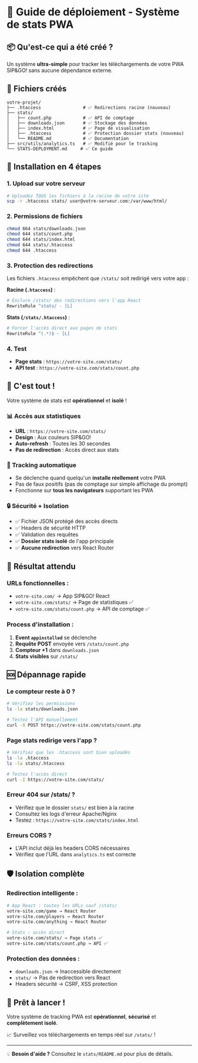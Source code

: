 # 🚀 Guide de déploiement - Système de stats PWA

## 📦 Qu'est-ce qui a été créé ?

Un système **ultra-simple** pour tracker les téléchargements de votre PWA SIP&GO! sans aucune dépendance externe.

## 📁 Fichiers créés

```
votre-projet/
├── .htaccess                # ✅ Redirections racine (nouveau)
├── stats/
│   ├── count.php            # ✅ API de comptage
│   ├── downloads.json       # ✅ Stockage des données
│   ├── index.html           # ✅ Page de visualisation
│   ├── .htaccess            # ✅ Protection dossier stats (nouveau)
│   └── README.md            # ✅ Documentation
├── src/utils/analytics.ts   # ✅ Modifié pour le tracking
└── STATS-DEPLOYMENT.md     # ✅ Ce guide
```

## 🎯 Installation en 4 étapes

### 1. Upload sur votre serveur
```bash
# Uploadez TOUS les fichiers à la racine de votre site
scp -r .htaccess stats/ user@votre-serveur.com:/var/www/html/
```

### 2. Permissions de fichiers
```bash
chmod 664 stats/downloads.json
chmod 644 stats/count.php
chmod 644 stats/index.html
chmod 644 stats/.htaccess
chmod 644 .htaccess
```

### 3. Protection des redirections
Les fichiers `.htaccess` empêchent que `/stats/` soit redirigé vers votre app :

**Racine (`.htaccess`)** :
```apache
# Exclure /stats/ des redirections vers l'app React
RewriteRule ^stats/ - [L]
```

**Stats (`/stats/.htaccess`)** :
```apache
# Forcer l'accès direct aux pages de stats
RewriteRule ^(.*)$ - [L]
```

### 4. Test
- **Page stats** : `https://votre-site.com/stats/`
- **API test** : `https://votre-site.com/stats/count.php`

## 🎉 C'est tout !

Votre système de stats est **opérationnel** et **isolé** ! 

### 📊 Accès aux statistiques
- **URL** : `https://votre-site.com/stats/`
- **Design** : Aux couleurs SIP&GO!
- **Auto-refresh** : Toutes les 30 secondes
- **Pas de redirection** : Accès direct aux stats

### 📱 Tracking automatique
- Se déclenche quand quelqu'un **installe réellement** votre PWA
- Pas de faux positifs (pas de comptage sur simple affichage du prompt)
- Fonctionne sur **tous les navigateurs** supportant les PWA

### 🔒 Sécurité + Isolation
- ✅ Fichier JSON protégé des accès directs
- ✅ Headers de sécurité HTTP
- ✅ Validation des requêtes
- ✅ **Dossier stats isolé** de l'app principale
- ✅ **Aucune redirection** vers React Router

## 🎯 Résultat attendu

### URLs fonctionnelles :
- `votre-site.com/` → App SIP&GO! React
- `votre-site.com/stats/` → Page de statistiques ✅
- `votre-site.com/stats/count.php` → API de comptage ✅

### Process d'installation :
1. **Event `appinstalled`** se déclenche
2. **Requête POST** envoyée vers `/stats/count.php`
3. **Compteur +1** dans `downloads.json`
4. **Stats visibles** sur `/stats/`

## 🆘 Dépannage rapide

### Le compteur reste à 0 ?
```bash
# Vérifiez les permissions
ls -la stats/downloads.json

# Testez l'API manuellement
curl -X POST https://votre-site.com/stats/count.php
```

### Page stats redirige vers l'app ?
```bash
# Vérifiez que les .htaccess sont bien uploadés
ls -la .htaccess
ls -la stats/.htaccess

# Testez l'accès direct
curl -I https://votre-site.com/stats/
```

### Erreur 404 sur /stats/ ?
- Vérifiez que le dossier `stats/` est bien à la racine
- Consultez les logs d'erreur Apache/Nginx
- Testez : `https://votre-site.com/stats/index.html`

### Erreurs CORS ?
- L'API inclut déjà les headers CORS nécessaires
- Vérifiez que l'URL dans `analytics.ts` est correcte

## 🛡️ Isolation complète

### Redirection intelligente :
```apache
# App React : toutes les URLs sauf /stats/
votre-site.com/game → React Router
votre-site.com/players → React Router  
votre-site.com/anything → React Router

# Stats : accès direct
votre-site.com/stats/ → Page stats ✅
votre-site.com/stats/count.php → API ✅
```

### Protection des données :
- `downloads.json` → Inaccessible directement
- `stats/` → Pas de redirection vers React
- Headers sécurité → CSRF, XSS protection

## 🚀 Prêt à lancer !

Votre système de tracking PWA est **opérationnel**, **sécurisé** et **complètement isolé**. 

📈 Surveillez vos téléchargements en temps réel sur `/stats/` !

---

💡 **Besoin d'aide ?** Consultez le `stats/README.md` pour plus de détails. 